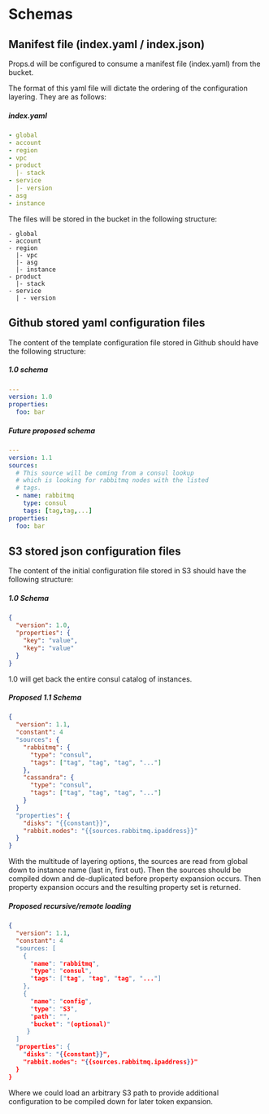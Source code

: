 # Schemas

## Manifest file (index.yaml / index.json)
Props.d will be configured to consume a manifest file (index.yaml) from the <s3 bucket name here> bucket.

The format of this yaml file will dictate the ordering of the configuration layering.  They are as follows:

##### index.yaml

```yaml
- global
- account
- region
- vpc
- product
  |- stack
- service
  |- version
- asg
- instance
```

The files will be stored in the <s3 bucket name here> bucket in the following structure:

```
- global
- account
- region
  |- vpc
  |- asg
  |- instance
- product
  |- stack
- service
  | - version
```

## Github stored yaml configuration files
The content of the template configuration file stored in Github should have the following structure:

##### 1.0 schema

```yaml
--- 
version: 1.0
properties:
  foo: bar
```  

##### Future proposed schema

```yaml
---
version: 1.1
sources:
  # This source will be coming from a consul lookup
  # which is looking for rabbitmq nodes with the listed
  # tags.
  - name: rabbitmq
    type: consul
    tags: [tag,tag,...]
properties:
  foo: bar
```  

## S3 stored json configuration files
The content of the initial configuration file stored in S3 should have the following structure:

##### 1.0 Schema

```json
{
  "version": 1.0,
  "properties": {
    "key": "value",
    "key": "value"
  }
}
```
1.0 will get back the entire consul catalog of instances.

##### Proposed 1.1 Schema

```json
{
  "version": 1.1,
  "constant": 4
  "sources": {
    "rabbitmq": {
      "type": "consul",
      "tags": ["tag", "tag", "tag", "..."]
    },
    "cassandra": {
      "type": "consul",
      "tags": ["tag", "tag", "tag", "..."]
    }
  }
  "properties": {
    "disks": "{{constant}}",
    "rabbit.nodes": "{{sources.rabbitmq.ipaddress}}"
  }
}
```

With the multitude of layering options, the sources are read from global down to instance name (last in, first out).  Then the sources should be compiled down and de-duplicated before property expansion occurs.  Then property expansion occurs and the resulting property set is returned.

##### Proposed recursive/remote loading

```json
{
  "version": 1.1,
  "constant": 4
  "sources: [
    {
      "name": "rabbitmq",
      "type": "consul",
      "tags": ["tag", "tag", "tag", "..."]
    },
    {
      "name": "config",
      "type": "S3",
      "path": "",
      "bucket": "(optional)"
     }
  ]
  "properties": {
    "disks": "{{constant}}",
    "rabbit.nodes": "{{sources.rabbitmq.ipaddress}}"
  }
}
```
Where we could load an arbitrary S3 path to provide additional configuration to be compiled down for later token expansion.